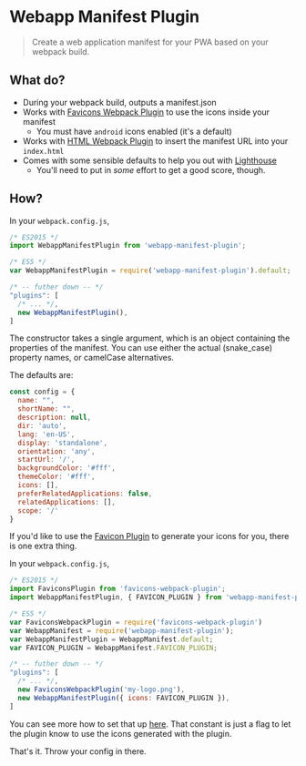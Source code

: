 # Webapp Manifest Plugin

> Create a web application manifest for your PWA based on your webpack build.

## What do?

- During your webpack build, outputs a manifest.json
- Works with [Favicons Webpack Plugin](https://github.com/jantimon/favicons-webpack-plugin) to use the icons inside your manifest
  - You must have `android` icons enabled (it's a default)
- Works with [HTML Webpack Plugin](https://github.com/jantimon/html-webpack-plugin) to insert the manifest URL into your `index.html`
- Comes with some sensible defaults to help you out with [Lighthouse](https://developers.google.com/web/tools/lighthouse/)
  - You'll need to put in *some* effort to get a good score, though.

## How?

In your `webpack.config.js`,

```js
/* ES2015 */
import WebappManifestPlugin from 'webapp-manifest-plugin';

/* ES5 */
var WebappManifestPlugin = require('webapp-manifest-plugin').default;

/* -- futher down -- */
"plugins": [
  /* ... */,
  new WebappManifestPlugin(),
]
```

The constructor takes a single argument, which is an object containing the properties of the manifest.
You can use either the actual (snake_case) property names, or camelCase alternatives.

The defaults are:

```js
const config = {
  name: "",
  shortName: "",
  description: null,
  dir: 'auto',
  lang: 'en-US',
  display: 'standalone',
  orientation: 'any',
  startUrl: '/',
  backgroundColor: '#fff',
  themeColor: '#fff',
  icons: [],
  preferRelatedApplications: false,
  relatedApplications: [],
  scope: '/'
}
```

If you'd like to use the [Favicon Plugin](https://github.com/jantimon/favicons-webpack-plugin) to generate your icons for you,
there is one extra thing.

In your `webpack.config.js`,

```js
/* ES2015 */
import FaviconsPlugin from 'favicons-webpack-plugin';
import WebappManifestPlugin, { FAVICON_PLUGIN } from 'webapp-manifest-plugin';

/* ES5 */
var FaviconsWebpackPlugin = require('favicons-webpack-plugin')
var WebappManifest = require('webapp-manifest-plugin');
var WebappManifestPlugin = WebappManifest.default;
var FAVICON_PLUGIN = WebappManifest.FAVICON_PLUGIN;

/* -- futher down -- */
"plugins": [
  /* ... */,
  new FaviconsWebpackPlugin('my-logo.png'),
  new WebappManifestPlugin({ icons: FAVICON_PLUGIN }),
]
```

You can see more how to set that up [here](https://github.com/jantimon/favicons-webpack-plugin).
That constant is just a flag to let the plugin know to use the icons generated with the plugin.

That's it.  Throw your config in there.
